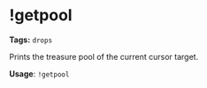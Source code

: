 # !getpool

**Tags:** `drops`

Prints the treasure pool of the current cursor target.

**Usage**: `!getpool`
